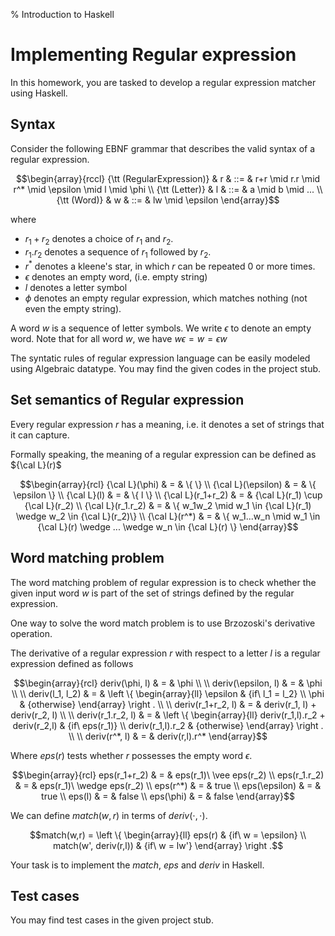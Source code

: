 % Introduction to Haskell


# Implementing Regular expression 
In this homework, you are tasked to develop a regular expression matcher using Haskell.

## Syntax
Consider the following EBNF grammar that describes the valid syntax of a regular expression.

```math
\begin{array}{rccl} 
{\tt (RegularExpression)} & r & ::= & r+r \mid r.r \mid r^* \mid \epsilon \mid l \mid \phi \\ 
{\tt (Letter)} & l & ::= & a \mid b \mid ... \\ 
{\tt (Word)} & w & ::= & lw \mid \epsilon
\end{array}
```

where 

* $r_1+r_2$ denotes a choice of $r_1$ and $r_2$.
* $r_1.r_2$ denotes a sequence of $r_1$ followed by $r_2$.
* $r^*$ denotes a kleene's star, in which $r$ can be repeated 0 or more times.
* $\epsilon$ denotes an empty word, (i.e. empty string)
* $l$ denotes a letter symbol
* $\phi$ denotes an empty regular expression, which matches nothing (not even the empty string).

A word $w$ is a sequence of letter symbols. We write $\epsilon$ to denote an empty word. Note that for all word $w$, we have $w \epsilon = w = \epsilon w$

The syntatic rules of regular expression language can be easily modeled using Algebraic datatype. You may find the given codes in the project stub.

## Set semantics of Regular expression

Every regular expression $r$ has a meaning, i.e. it denotes a set of strings that it can capture.

Formally speaking, the meaning of a regular expression can be defined as ${\cal L}(r)$

```math
\begin{array}{rcl}
{\cal L}(\phi) & = & \{ \} \\ 
{\cal L}(\epsilon) & = & \{ \epsilon \} \\ 
{\cal L}(l) & = & \{ l \} \\ 
{\cal L}(r_1+r_2) & = & {\cal L}(r_1) \cup {\cal L}(r_2) \\ 
{\cal L}(r_1.r_2) & = & \{ w_1w_2 \mid  w_1 \in {\cal L}(r_1) \wedge w_2 \in {\cal L}(r_2)\} \\ 
{\cal L}(r^*) & = & \{ w_1...w_n \mid w_1 \in {\cal L}(r) \wedge ... \wedge w_n \in {\cal L}(r) \}
\end{array}
```


## Word matching problem

The word matching problem of regular expression is to check whether the given input word $w$ is part of the set of strings defined by the regular expression. 

One way to solve the word match problem is to use Brzozoski's derivative operation.

The derivative of a regular expression $r$ with respect to a letter $l$ is a regular expression defined as follows

```math
\begin{array}{rcl}
deriv(\phi, l) & = & \phi \\ \\
deriv(\epsilon, l) & = & \phi \\ \\
deriv(l_1, l_2) & = & \left \{
    \begin{array}{ll}
    \epsilon & {if\ l_1 = l_2} \\ 
    \phi & {otherwise}
    \end{array}
    \right . \\ \\
deriv(r_1+r_2, l) & = & deriv(r_1, l) + deriv(r_2, l) \\ \\
deriv(r_1.r_2, l) & = & \left \{ 
    \begin{array}{ll}
    deriv(r_1,l).r_2 + deriv(r_2,l) & {if\ eps(r_1)} \\
    deriv(r_1,l).r_2 & {otherwise}
    \end{array} \right . \\ \\
deriv(r^*, l) & = & deriv(r,l).r^*
\end{array}
```

Where $eps(r)$ tests whether $r$ possesses the empty word $\epsilon$.

```math
\begin{array}{rcl}
eps(r_1+r_2) & = & eps(r_1)\ \vee eps(r_2) \\
eps(r_1.r_2) & = & eps(r_1)\ \wedge eps(r_2) \\ 
eps(r^*) & = & true \\ 
eps(\epsilon) & = & true \\ 
eps(l) & = & false \\ 
eps(\phi) & = & false 
\end{array}
```

We can define $match(w,r)$ in terms of $deriv(\cdot,\cdot)$. 

```math
match(w,r) = \left \{
    \begin{array}{ll}
    eps(r) & {if\ w = \epsilon} \\ 
    match(w', deriv(r,l)) & {if\ w = lw'}
    \end{array} 
    \right .
```

Your task is to implement the $match$, $eps$ and $deriv$ in Haskell.

## Test cases

You may find test cases in the given project stub.
